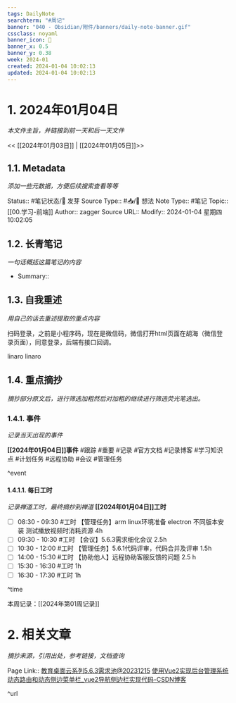 ```yaml
---
tags: DailyNote
searchterm: "#周记"
banner: "040 - Obsidian/附件/banners/daily-note-banner.gif"
cssclass: noyaml
banner_icon: 💌
banner_x: 0.5
banner_y: 0.38
week: 2024-01
created: 2024-01-04 10:02:13
updated: 2024-01-04 10:02:13
---
```


# 1. 2024年01月04日

_本文件主旨，并链接到前一天和后一天文件_

<< [[2024年01月03日]] | [[2024年01月05日]]>>

## 1.1. Metadata

_添加一些元数据，方便后续搜索查看等等_

Status:: #笔记状态/🌱 发芽
Source Type:: #📥/💭 想法 
Note Type:: #笔记
Topic:: [[00.学习-前端]]
Author:: zagger
Source URL::
Modify:: 2024-01-04 星期四 10:02:05

## 1.2. 长青笔记

_一句话概括这篇笔记的内容_

- Summary::

## 1.3. 自我重述

_用自己的话去重述提取的重点内容_

扫码登录，之前是小程序码，现在是微信码，微信打开html页面在胡海（微信登录页面），同意登录，后端有接口回调。

linaro
linaro          
## 1.4. 重点摘抄

_摘抄部分原文后，进行筛选加粗然后对加粗的继续进行筛选荧光笔选出。_

### 1.4.1. 事件

_记录当天出现的事件_

**[[2024年01月04日]]事件** 
#跟踪 #重要 #记录 #官方文档 #记录博客 #学习知识点 #计划任务 #远程协助 #会议 #管理任务

^event

#### 1.4.1.1. 每日工时

_记录禅道工时，最终摘抄到禅道_
**[[2024年01月04日]]工时**
- [ ] 08:30 - 09:30 #工时  【管理任务】arm linux环境准备 electron 不同版本安装 测试播放视频时消耗资源 4h
- [ ] 09:30 - 10:30 #工时  【会议】5.6.3需求细化会议 2.5h
- [ ] 10:30 - 12:00 #工时 【管理任务】5.6.1代码评审，代码合并及评审 1.5h
- [ ] 14:00 - 15:30 #工时  【协助他人】远程协助客服反馈的问题 2.5 h
- [ ] 15:30 - 16:30 #工时  1h
- [ ] 16:30 - 17:30 #工时  1h

^time

本周记录：[[2024年第01周记录]]

# 2. 相关文章

_摘抄来源，引用出处，参考链接，文档查询_

Page Link::
[教育桌面云系列5.6.3需求池@20231215](https://www.kdocs.cn/l/cq983TSTP8Lm)
[使用Vue2实现后台管理系统动态路由和动态侧边菜单栏\_vue2导航侧边栏实现代码-CSDN博客](https://blog.csdn.net/weixin_62950011/article/details/128506874)

^url

